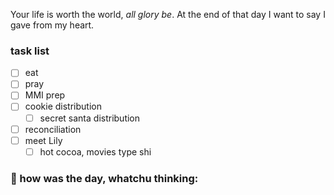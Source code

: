 
Your life is worth the world, *all glory be*.
At the end of that day I want to say I gave from my heart.

### task list
- [ ] eat
- [ ] pray
- [ ] MMI prep
- [ ] cookie distribution
	- [ ] secret santa distribution
- [ ] reconciliation
- [ ] meet Lily
	- [ ] hot cocoa, movies type shi
### 📝 how was the day, whatchu thinking:

